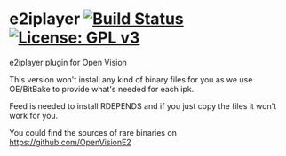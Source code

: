 e2iplayer [![Build Status](https://travis-ci.com/OpenVisionE2/e2iplayer-ov.svg?branch=master)](https://travis-ci.com/OpenVisionE2/e2iplayer-ov) [![License: GPL v3](https://img.shields.io/badge/License-GPLv3-blue.svg)](https://www.gnu.org/licenses/gpl-3.0)
=========
e2iplayer plugin for Open Vision

This version won't install any kind of binary files for you as we use OE/BitBake to provide what's needed for each ipk.

Feed is needed to install RDEPENDS and if you just copy the files it won't work for you.

You could find the sources of rare binaries on https://github.com/OpenVisionE2

